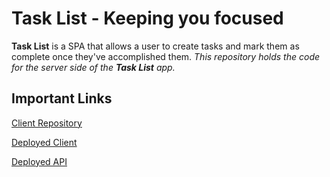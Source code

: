 # Task List - Keeping you focused

**Task List** is a SPA that allows a user to create tasks and mark them as complete once they've accomplished them. *This repository holds the code for the server side of the **Task List** app.*

## Important Links

[Client Repository](https://github.com/Waisath-CJ/task-list-client)

[Deployed Client](https://waisath-cj.github.io/task-list-client)

[Deployed API](#)

